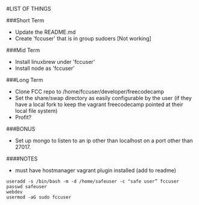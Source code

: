 #LIST OF THINGS

###Short Term
- Update the README.md
- Create 'fccuser' that is in group sudoers [Not working]

###Mid Term
- Install linuxbrew under 'fccuser'
- Install node as 'fccuser'

###Long Term
- Clone FCC repo to /home/fccuser/developer/freecodecamp
- Set the share/swap directory as easily configurable by the user (if they have a local fork to keep the vagrant freecodecamp pointed at their local file system)
- Profit?

###BONUS
- Set up mongo to listen to an ip other than localhost on a port other than 27017.

####NOTES
- must have hostmanager vagrant plugin installed (add to readme)

```
useradd -s /bin/bash -m -d /home/safeuser -c "safe user” fccuser
passwd safeuser
webdev
usermod -aG sudo fccuser
```